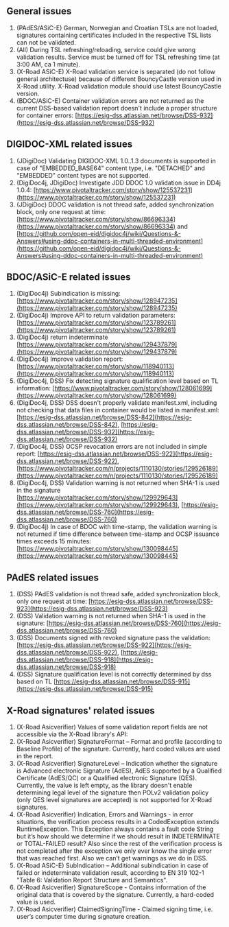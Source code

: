 <!--# SiVa Known Issues-->

## General issues

1.	(PAdES/ASiC-E) German, Norwegian and Croatian TSLs are not loaded, signatures containing certificates included in the respective TSL lists can not be validated.
2.	(All) During TSL refreshing/reloading, service could give wrong validation results. Service must be turned off for TSL refreshing time (at  3:00 AM, ca 1 minute). 
3.	(X-Road ASiC-E) X-Road validation service is separated (do not follow general architectuse) because of different BouncyCastle version used in X-Road utility. X-Road validation module should use latest BouncyCastle version.
4.	(BDOC/ASiC-E) Container validation errors are not returned as the current DSS-based validation report doesn't include a proper structure for container errors: [https://esig-dss.atlassian.net/browse/DSS-932](https://esig-dss.atlassian.net/browse/DSS-932)

## DIGIDOC-XML related issues

1.	(JDigiDoc) Validating DIGIDOC-XML 1.0..1.3 documents is supported in case of "EMBEDDED_BASE64" content type, i.e. "DETACHED" and "EMBEDDED" content types are not supported. 
2.	(DigiDoc4j, JDigiDoc) Investigate JDD DDOC 1.0 validation issue in DD4j 1.0.4: [https://www.pivotaltracker.com/story/show/125537231](https://www.pivotaltracker.com/story/show/125537231)
3.	(JDigiDoc) DDOC validation is not thread safe, added synchronization block, only one request at time: [https://www.pivotaltracker.com/story/show/86696334](https://www.pivotaltracker.com/story/show/86696334) and [https://github.com/open-eid/digidoc4j/wiki/Questions-&-Answers#using-ddoc-containers-in-multi-threaded-environment](https://github.com/open-eid/digidoc4j/wiki/Questions-&-Answers#using-ddoc-containers-in-multi-threaded-environment)

## BDOC/ASiC-E related issues

1.	(DigiDoc4j) Subindication is missing: [https://www.pivotaltracker.com/story/show/128947235](https://www.pivotaltracker.com/story/show/128947235)
2.	(DigiDoc4j) Improve API to return validation parameters: [https://www.pivotaltracker.com/story/show/123789261](https://www.pivotaltracker.com/story/show/123789261)
3.	(DigiDoc4j) return indeterminate [https://www.pivotaltracker.com/story/show/129437879](https://www.pivotaltracker.com/story/show/129437879) 
4.	(DigiDoc4j) Improve validation report: [https://www.pivotaltracker.com/story/show/118940113](https://www.pivotaltracker.com/story/show/118940113)
5.	(DigiDoc4j, DSS) Fix detecting signature qualification level based on TL information: [https://www.pivotaltracker.com/story/show/128061699](https://www.pivotaltracker.com/story/show/128061699)
6.	(DigiDoc4j, DSS) DSS doesn't properly validate manifest.xml, including not checking that data files in container would be listed in manifest.xml: [https://esig-dss.atlassian.net/browse/DSS-842](https://esig-dss.atlassian.net/browse/DSS-842), [https://esig-dss.atlassian.net/browse/DSS-932](https://esig-dss.atlassian.net/browse/DSS-932)
7.	(DigiDoc4j, DSS) OCSP revocation errors are not included in simple report: [https://esig-dss.atlassian.net/browse/DSS-922](https://esig-dss.atlassian.net/browse/DSS-922), [https://www.pivotaltracker.com/n/projects/1110130/stories/129526189](https://www.pivotaltracker.com/n/projects/1110130/stories/129526189)
8.	(DigiDoc4j, DSS) Validation warning is not returned when SHA-1 is used in the signature [https://www.pivotaltracker.com/story/show/129929643](https://www.pivotaltracker.com/story/show/129929643), [https://esig-dss.atlassian.net/browse/DSS-760](https://esig-dss.atlassian.net/browse/DSS-760)
9.	(DigiDoc4j) In case of BDOC with time-stamp, the validation warning is not returned if time difference between time-stamp and OCSP issuance times exceeds 15 minutes: [https://www.pivotaltracker.com/story/show/130098445](https://www.pivotaltracker.com/story/show/130098445)

## PAdES related issues

1.	(DSS) PAdES validation is not thread safe, added synchronization block, only one request at time: [https://esig-dss.atlassian.net/browse/DSS-923](https://esig-dss.atlassian.net/browse/DSS-923)
2.	(DSS) Validation warning is not returned when SHA-1 is used in the signature: [https://esig-dss.atlassian.net/browse/DSS-760](https://esig-dss.atlassian.net/browse/DSS-760)
3.	(DSS) Documents signed with revoked signature pass the validation: [https://esig-dss.atlassian.net/browse/DSS-922](https://esig-dss.atlassian.net/browse/DSS-922), [https://esig-dss.atlassian.net/browse/DSS-918](https://esig-dss.atlassian.net/browse/DSS-918)
4.  (DSS) Signature qualification level is not correctly determined by dss based on TL [https://esig-dss.atlassian.net/browse/DSS-915](https://esig-dss.atlassian.net/browse/DSS-915)

## X-Road signatures' related issues
1.	(X-Road Asicverifier) Values of some validation report fields are not accessible via the X-Road library's API:  
2.	(X-Road Asicverifier) SignatureFormat – Format and profile (according to Baseline Profile) of the signature. Currently, hard coded values are used in the report. 
3.	(X-Road Asicverifier) SignatureLevel – Indication whether the signature is Advanced electronic Signature (AdES), AdES supported by a Qualified Certificate (AdES/QC) or a Qualified electronic Signature (QES). Currently, the value is left empty, as the library doesn't enable determining legal level of the signature then POLv2 validation policy (only QES level signatures are accepted) is not supported for X-Road signatures. 
4.	(X-Road Asicverifier) Indication, Errors and Warnings - in error situations, the verification process results in a CodedException extends RuntimeException. This Exception always contains a fault code String but it’s how should we determine if we should result in INDETERMINATE or TOTAL-FAILED result? Also since the rest of the verification process is not completed after the exception we only ever know the single error that was reached first. Also we can’t get warnings as we do in DSS.
5.	(X-Road ASiC-E) SubIndication – Additional subindication in case of failed or indeterminate validation result, according to EN 319 102-1 "Table 6: Validation Report Structure and Semantics".  
6.	(X-Road Asicverifier) SignatureScope - Contains information of the original data that is covered by the signature. Currently, a hard-coded value is used.  
7.	(X-Road Asicverifier) ClaimedSigningTime - Claimed signing time, i.e. user’s computer time during signature creation.
